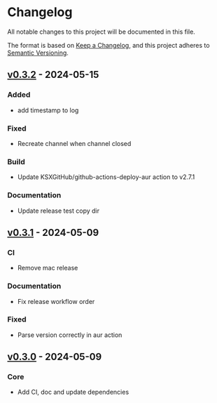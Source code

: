# Changelog

All notable changes to this project will be documented in this file.

The format is based on [Keep a Changelog](https://keepachangelog.com/en/1.0.0/),
and this project adheres to [Semantic Versioning](https://semver.org/spec/v2.0.0.html).

## [v0.3.2](https://github.com/pando85/i3-auto-layout/tree/v0.3.2) - 2024-05-15

### Added

- add timestamp to log

### Fixed

- Recreate channel when channel closed

### Build

- Update KSXGitHub/github-actions-deploy-aur action to v2.7.1

### Documentation

- Update release test copy dir

## [v0.3.1](https://github.com/pando85/i3-auto-layout/tree/v0.3.1) - 2024-05-09

### CI

- Remove mac release

### Documentation

- Fix release workflow order

### Fixed

- Parse version correctly in aur action

## [v0.3.0](https://github.com/pando85/i3-auto-layout/tree/v0.3.0) - 2024-05-09

### Core

- Add CI, doc and update dependencies
